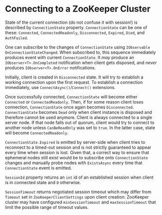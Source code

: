 # Connecting to a ZooKeeper Cluster

State of the current connection (do not confuse it with session!) is described by `ConnectionState` property. `ConnectionState` can be one of these: `Connected`, `ConnectedReadonly`, `Disconnected`, `Expired`, `Died`, and `AuthFailed`.

One can subscribe to the changes of `ConnectionState` using `IObservable OnConnectionStateChanged`. When subscribed to, this sequence immediately produces event with current `ConnectionState`. It _may_ produce an `IObserver<T>.OnCompleted` notification when client gets disposed, and _never_ produces `IObserver<T>.OnError` notifications.

Initially, client is created in `Disconnected` state. It will try to establish a working connection upon the first request. To establish a connection immediately, use `ConnectAsync()`/`Connect()` extensions.

Once successfully connected, `ConnectionState` will become either `Connected` or `ConnectedReadonly`. Then, if for some reason client loses connection, `ConnectionState` once again becomes `Disconnected`. `ConnectionState` becomes `Dead` only when client instance is disposed and therefore cannot be used anymore. Client is always connected to a single server node. If that node falls out of quorum, client would try to connect to another node unless `CanBeReadOnly` was set to `true`. In the latter case, state will become `ConnectedReadonly`.

`ConnectionState.Expired` is emitted by server-side when client tries to reconnect to a timed-out session and is not strictly guaranteed to appear every time when session is lost. Given that, a correct way to ensure that ephemeral nodes still exist would be to subscribe onto `ConnectionState` changes and manually probe nodes with `ExistsAsync` every time that `ConnectionState` event is emitted.

`SessionId` property returns an `int` id of an established session when client is in connected state and `0` otherwise.&#x20;

`SessionTimeout` returns negotiated session timeout which may differ from `Timeout` set in `ZooKeeperClientSettings` upon client creation: ZooKeeper cluster may have configured `minSessionTimeout` and `maxSessionTimeout` that limit the possible range of timeout values.
